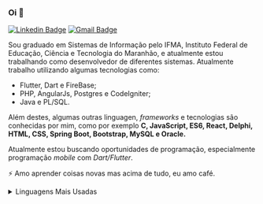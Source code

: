 ### Oi 👋

[![Linkedin Badge](https://img.shields.io/badge/-LinkedIn-blue?style=flat-square&logo=Linkedin&logoColor=white&link=https://www.linkedin.com/in/pedro-dantas-765563169/)](https://www.linkedin.com/in/pedro-dantas-765563169/)
[![Gmail Badge](https://img.shields.io/badge/-Gmail-c14438?style=flat-square&logo=Gmail&logoColor=white&link=mailto:pedro.mattis.df@gmail.com)](mailto:pedro.mattis.df@gmail.com)

<!--
    Tabela unicode usada no java para inserir caracteres especiais: http://evaristoandjava.blogspot.com/2011/10/tabela-unicode.html
-->

<!--
**GanaxXD/GanaxXD** is a ✨ _special_ ✨ repository because its `README.md` (this file) appears on your GitHub profile.
-->
  
Sou graduado em Sistemas de Informação pelo IFMA, Instituto Federal de Educação, Ciência e Tecnologia do Maranhão, e atualmente estou trabalhando como desenvolvedor de diferentes sistemas. Atualmente trabalho utilizando algumas tecnologias como: 
  
* Flutter, Dart e FireBase;
* PHP, AngularJs, Postgres e CodeIgniter;
* Java e PL/SQL.

Além destes, algumas outras linguagen, *frameworks* e tecnologias são conhecidas por mim, como por exemplo **C, JavaScript, ES6, React, Delphi, HTML, CSS, Spring Boot, Bootstrap, MySQL e Oracle.**  
  
Atualmente estou buscando oportunidades de programação, especialmente programação *mobile* com *Dart/Flutter*.

⚡ Amo aprender coisas novas mas acima de tudo, eu amo café.

<details>
  <br/>
  <summary>Linguagens Mais Usadas</summary>
  <img src="https://github-readme-stats.vercel.app/api/top-langs/?username=GanaxXD&layout=compact&bg_color=444444&text_color=dddddd">
</details>
<br/>

